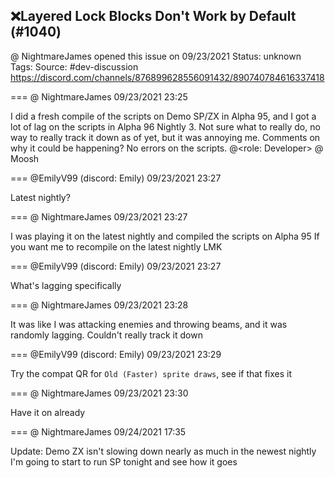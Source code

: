 ## ❌Layered Lock Blocks Don't Work by Default (#1040)
@ NightmareJames opened this issue on 09/23/2021
Status: unknown
Tags: 
Source: #dev-discussion https://discord.com/channels/876899628556091432/890740784616337418


=== @ NightmareJames 09/23/2021 23:25

I did a fresh compile of the scripts on Demo SP/ZX in Alpha 95, and I got a lot of lag on the scripts in Alpha 96 Nightly 3.  Not sure what to really do, no way to really track it down as of yet, but it was annoying me.  Comments on why it could be happening?  No errors on the scripts.
@<role: Developer> @ Moosh

=== @EmilyV99 (discord: Emily) 09/23/2021 23:27

Latest nightly?

=== @ NightmareJames 09/23/2021 23:27

I was playing it on the latest nightly and compiled the scripts on Alpha 95
If you want me to recompile on the latest nightly LMK

=== @EmilyV99 (discord: Emily) 09/23/2021 23:27

What's  lagging specifically

=== @ NightmareJames 09/23/2021 23:28

It was like I was attacking enemies and throwing beams, and it was randomly lagging.  Couldn't really track it down

=== @EmilyV99 (discord: Emily) 09/23/2021 23:29

Try the compat QR for `Old (Faster) sprite draws`, see if that fixes it

=== @ NightmareJames 09/23/2021 23:30

Have it on already

=== @ NightmareJames 09/24/2021 17:35

Update:  Demo ZX isn't slowing down nearly as much in the newest nightly
I'm going to start to run SP tonight and see how it goes
